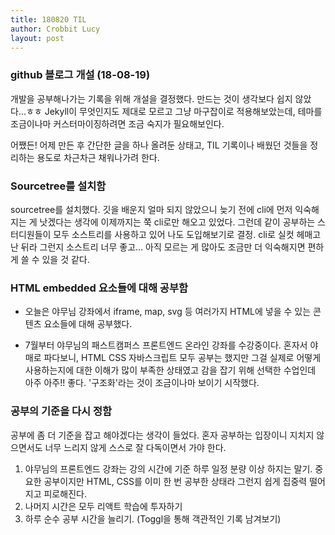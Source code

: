 ```yaml
---
title: 180820 TIL 
author: Crobbit Lucy
layout: post
---
```


### github 블로그 개설 (18-08-19)
개발을 공부해나가는 기록을 위해 개설을 결정했다. 만드는 것이 생각보다 쉽지 않았다...ㅎㅎ 
Jekyll이 무엇인지도 제대로 모르고 그냥 마구잡이로 적용해보았는데, 테마를 조금이나마 커스터마이징하려면 조금 숙지가 필요해보인다.

어쨌든! 어제 만든 후 간단한 글을 하나 올려둔 상태고, TIL 기록이나 배웠던 것들을 정리하는 용도로 차근차근 채워나가려 한다.

### Sourcetree를 설치함
sourcetree를 설치했다. 
깃을 배운지 얼마 되지 않았으니 늦기 전에 cli에 먼저 익숙해지는 게 낫겠다는 생각에 이제까지는 쭉 cli로만 해오고 있었다.
그런데 같이 공부하는 스터디원들이 모두 소스트리를 사용하고 있어 나도 도입해보기로 결정.
cli로 실컷 헤매고 난 뒤라 그런지 소스트리 너무 좋고... 아직 모르는 게 많아도 조금만 더 익숙해지면 편하게 쓸 수 있을 것 같다.

### HTML embedded 요소들에 대해 공부함
- 오늘은 야무님 강좌에서 iframe, map, svg 등 여러가지 HTML에 넣을 수 있는 콘텐츠 요소들에 대해 공부했다.

- 7월부터 야무님의 패스트캠퍼스 프론트엔드 온라인 강좌를 수강중이다. 
혼자서 야매로 파다보니, HTML CSS 자바스크립트 모두 공부는 했지만 그걸 실제로 어떻게 사용하는지에 대한 이해가 많이 부족한 상태였고 감을 잡기 위해 선택한 수업인데 아주 아주!! 좋다. '구조화'라는 것이 조금이나마 보이기 시작했다. 

### 공부의 기준을 다시 정함
공부에 좀 더 기준을 잡고 해야겠다는 생각이 들었다. 혼자 공부하는 입장이니 지치지 않으면서도 너무 느리지 않게 스스로 잘 다독이면서 가야 한다.

1. 야무님의 프론트엔드 강좌는 강의 시간에 기준 하루 일정 분량 이상 하지는 말기. 중요한 공부이지만 HTML, CSS를 이미 한 번 공부한 상태라 그런지 쉽게 집중력 떨어지고 피로해진다. 
2. 나머지 시간은 모두 리액트 학습에 투자하기
3. 하루 순수 공부 시간을 늘리기. (Toggl을 통해 객관적인 기록 남겨보기)



